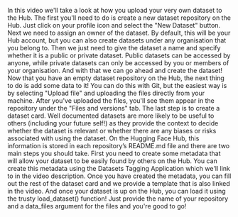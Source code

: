 In this video we'll take a look at how you upload your very own dataset to the Hub. The first you'll need to do is create a new dataset repository on the Hub. Just click on your profile icon and select the "New Dataset" button. Next we need to assign an owner of the dataset. By default, this will be your Hub account, but you can also create datasets under any organisation that you belong to. Then we just need to give the dataset a name and specify whether it is a public or private dataset. Public datasets can be accessed by anyone, while private datasets can only be accessed by you or members of your organisation. And with that we can go ahead and create the dataset! Now that you have an empty dataset repository on the Hub, the next thing to do is add some data to it! You can do this with Git, but the easiest way is by selecting "Upload file" and uploading the files directly from your machine. After you've uploaded the files, you'll see them appear in the repository under the "Files and versions" tab. The last step is to create a dataset card. Well documented datasets are more likely to be useful to others (including your future self!) as they provide the context to decide whether the dataset is relevant or whether there are any biases or risks associated with using the dataset. On the Hugging Face Hub, this information is stored in each repository’s README.md file and there are two main steps you should take. First you need to create some metadata that will allow your dataset to be easily found by others on the Hub. You can create this metadata using the Datasets Tagging Application which we'll link to in the video description. Once you have created the metadata, you can fill out the rest of the dataset card and we provide a template that is also linked in the video. And once your dataset is up on the Hub, you can load it using the trusty load_dataset() function! Just provide the name of your repository and a data_files argument for the files and you're good to go!